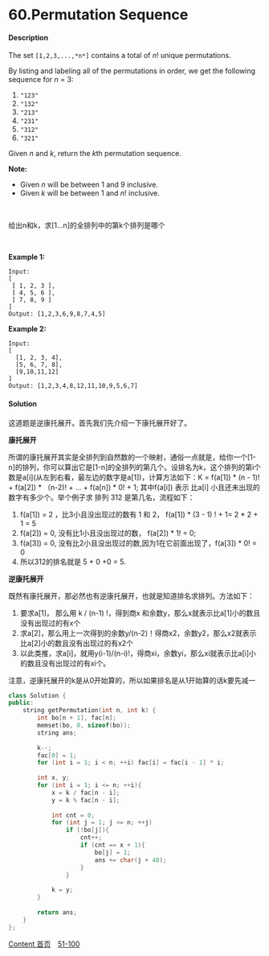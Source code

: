 # 60.Permutation Sequence

#### Description

The set `[1,2,3,...,*n*]` contains a total of *n*! unique permutations.

By listing and labeling all of the permutations in order, we get the following sequence for *n* = 3:

1. `"123"`
2. `"132"`
3. `"213"`
4. `"231"`
5. `"312"`
6. `"321"`

Given *n* and *k*, return the *k*th permutation sequence.

**Note:**

- Given *n* will be between 1 and 9 inclusive.
- Given *k* will be between 1 and *n*! inclusive.

<br>

给出n和k，求[1...n]的全排列中的第k个排列是哪个

<br>

**Example 1:**

```
Input:
[
 [ 1, 2, 3 ],
 [ 4, 5, 6 ],
 [ 7, 8, 9 ]
]
Output: [1,2,3,6,9,8,7,4,5]
```

**Example 2:**

```
Input:
[
  [1, 2, 3, 4],
  [5, 6, 7, 8],
  [9,10,11,12]
]
Output: [1,2,3,4,8,12,11,10,9,5,6,7]
```



#### Solution

这道题是逆康托展开。首先我们先介绍一下康托展开好了。

**康托展开**

所谓的康托展开其实是全排列到自然数的一个映射，通俗一点就是，给你一个[1-n]的排列，你可以算出它是[1-n]的全排列的第几个。设排名为k，这个排列的第i个数是a\[i](从左到右看，最左边的数字是a[1])，计算方法如下：K = f(a[1]) * (n - 1)! + f(a[2]) * （n-2)! + ... + f(a[n]) * 0! + 1; 其中f(a[i]) 表示 比a[i] 小且还未出现的数字有多少个。举个例子求 排列 312 是第几名，流程如下：

1. f(a[1]) = 2 ，比3小且没出现过的数有 1 和 2， f(a[1]) * (3 - 1) !  + 1= 2 * 2 + 1 = 5
2. f(a[2]) = 0, 没有比1小且没出现过的数， f(a[2]) * 1! = 0;
3. f(a[3]) = 0, 没有比2小且没出现过的数,因为1在它前面出现了，f(a[3]) * 0! = 0
4. 所以312的排名就是 5 + 0 +0 = 5.



**逆康托展开**

既然有康托展开，那必然也有逆康托展开，也就是知道排名求排列。方法如下：

1. 要求a[1]， 那么用 k / (n-1) !，得到商x 和余数y，那么x就表示比a[1]小的数且没有出现过的有x个
2. 求a[2]，那么用上一次得到的余数y/(n-2)！得商x2，余数y2，那么x2就表示比a[2]小的数且没有出现过的有x2个
3. 以此类推，求a[i]，就用y(i-1)/(n-i)!，得商xi，余数yi，那么xi就表示比a[i]小的数且没有出现过的有xi个。

注意，逆康托展开的k是从0开始算的，所以如果排名是从1开始算的话k要先减一



```c++
class Solution {
public:
    string getPermutation(int n, int k) {
        int bo[n + 1], fac[n];
        memset(bo, 0, sizeof(bo));
        string ans;
        
        k--;
        fac[0] = 1;
        for (int i = 1; i < n; ++i) fac[i] = fac[i - 1] * i;
        
        int x, y;
        for (int i = 1; i <= n; ++i){
            x = k / fac[n - i];
            y = k % fac[n - i];
            
            int cnt = 0;
            for (int j = 1; j <= n; ++j)
                if (!bo[j]){
                    cnt++;
                    if (cnt == x + 1){
                        bo[j] = 1;
                        ans += char(j + 48);
                    }
                }
            
            k = y;
        }
        
        return ans;
    }
};
```



[Content   首页](../README.md)&emsp;[51-100](../51-100.md)


